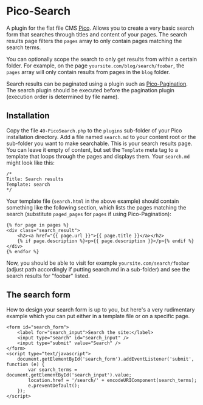 # Pico-Search

A plugin for the flat file CMS [Pico](https://github.com/picocms/Pico). Allows you to create a very basic search form
that searches through titles and content of your pages. The search results page filters the `pages` array to only
contain pages matching the search terms.

You can optionally scope the search to only get results from within a certain folder. For example, on the page
`yoursite.com/blog/search/foobar`, the `pages` array will only contain results from pages in the `blog` folder.

Search results can be paginated using a plugin such as [Pico-Pagination](https://github.com/rewdy/Pico-Pagination).
The search plugin should be executed before the pagination plugin (execution order is determined by file name).

## Installation

Copy the file `40-PicoSearch.php` to the `plugins` sub-folder of your Pico installation directory. Add a file named
`search.md` to your content root or the sub-folder you want to make searchable. This is your search results page. You
can leave it empty of content, but set the `Template` meta tag to a template that loops through the pages and displays
them. Your `search.md` might look like this:

```
/*
Title: Search results
Template: search
*/
```

Your template file (`search.html` in the above example) should contain something like the following section, which
lists the pages matching the search (substitute `paged_pages` for `pages` if using Pico-Pagination):

```
{% for page in pages %}
<div class="search_result">
	<h2><a href="{{ page.url }}">{{ page.title }}</a></h2>
	{% if page.description %}<p>{{ page.description }}</p>{% endif %}
</div>
{% endfor %}
```

Now, you should be able to visit for example `yoursite.com/search/foobar` (adjust path accordingly if putting search.md
in a sub-folder) and see the search results for "foobar" listed.

## The search form

How to design your search form is up to you, but here's a very rudimentary example which you can put either in a
template file or on a specific page.

```
<form id="search_form">
    <label for="search_input">Search the site:</label>
    <input type="search" id="search_input" />
    <input type="submit" value="Search" />
</form>
<script type="text/javascript">
    document.getElementById('search_form').addEventListener('submit', function (e) {
        var search_terms = document.getElementById('search_input').value;
        location.href = '/search/' + encodeURIComponent(search_terms);
        e.preventDefault();
    });
</script>
```